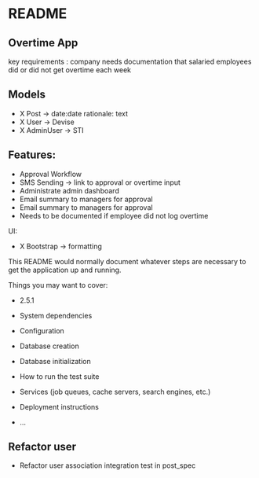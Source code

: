 # README

## Overtime App

key requirements : company needs documentation that salaried employees did or did not get overtime each week

 
## Models
- X Post -> date:date rationale: text
- X User -> Devise
- X AdminUser -> STI

## Features:
- Approval Workflow
- SMS Sending -> link to approval or overtime input
- Administrate admin dashboard
- Email summary to managers for approval
- Email summary to managers for approval
- Needs to be documented if employee did not log overtime

UI:
- X Bootstrap -> formatting

This README would normally document whatever steps are necessary to get the
application up and running.

Things you may want to cover:

* 2.5.1

* System dependencies

* Configuration

* Database creation

* Database initialization

* How to run the test suite

* Services (job queues, cache servers, search engines, etc.)

* Deployment instructions

* ...

## Refactor user
- Refactor user association integration test in post_spec
